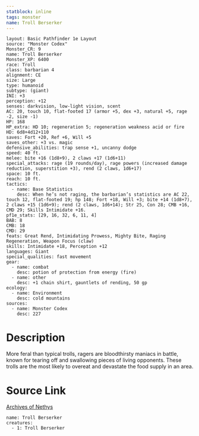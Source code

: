 ```yaml
---
statblock: inline
tags: monster
name: Troll Berserker
---
```

```statblock
layout: Basic Pathfinder 1e Layout
source: "Monster Codex"
Monster_CR: 9
name: Troll Berserker
Monster_XP: 6400
race: Troll
class: barbarian 4
alignment: CE
size: Large
type: humanoid
subtype: (giant)
INI: +3
perception: +12
senses: darkvision, low-light vision, scent
AC: 20, touch 10, flat-footed 17 (armor +5, dex +3, natural +5, rage -2, size -1)
HP: 168
HP_extra: HD 10; regeneration 5; regeneration weakness acid or fire
HD: 6d8+4d12+110
saves: Fort +20, Ref +6, Will +5
saves_other: +3 vs. magic
defensive_abilities: trap sense +1, uncanny dodge
speed: 40 ft.
melee: bite +16 (1d8+9), 2 claws +17 (1d6+11)
special_attacks: rage (19 rounds/day), rage powers (increased damage reduction, superstition +3), rend (2 claws, 1d6+17)
space: 10 ft.
reach: 10 ft.
tactics:
  - name: Base Statistics
    desc: When he’s not raging, the barbarian’s statistics are AC 22, touch 12, flat-footed 19; hp 148; Fort +18, Will +3; bite +14 (1d8+7), 2 claws +15 (1d6+9); rend (2 claws, 1d6+14); Str 25, Con 28; CMB +16, CMD 29; Skills Intimidate +16.
pf1e_stats: [29, 16, 32, 6, 11, 4]
BAB: 8
CMB: 18
CMD: 29
feats: Great Rend, Intimidating Prowess, Mighty Bite, Raging Regeneration, Weapon Focus (claw)
skills: Intimidate +18, Perception +12
languages: Giant
special_qualities: fast movement
gear:
  - name: combat
    desc: potion of protection from energy (fire)
  - name: other
    desc: +1 chain shirt, gauntlets of rending, 50 gp
ecology:
  - name: Environment
    desc: cold mountains
sources:
  - name: Monster Codex
    desc: 227
```
# Description
More feral than typical trolls, ragers are bloodthirsty maniacs in battle, known for tearing off and swallowing pieces of living opponents. These trolls are the most likely to overeat and devastate the food supply in an area.
# Source Link
[Archives of Nethys](https://aonprd.com/MonsterDisplay.aspx?ItemName=Troll%20Berserker)
```encounter-table
name: Troll Berserker
creatures:
  - 1: Troll Berserker
```

